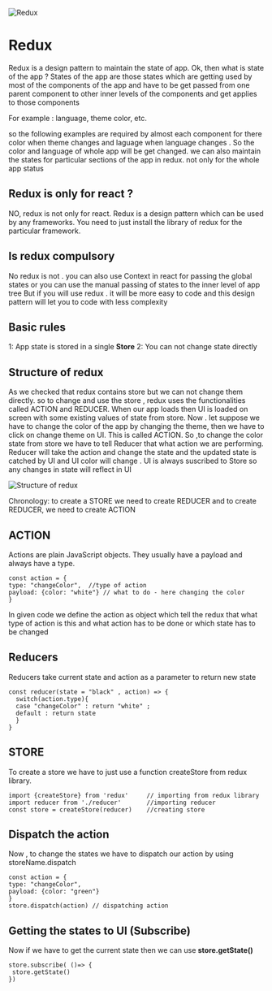 ![Redux](https://actyv-bootcamp.s3.ap-south-1.amazonaws.com/banners/redux.jpg)
# Redux

Redux is a design pattern to maintain the state of app.
Ok, then what is state of the app ? States of the app are those states which are getting used by most of the components of the app  and have to be get passed from one parent component to other inner levels of the components and get applies to those components

For example  : language, theme color, etc.

so the following examples are required by almost each component for there color when theme changes and laguage when language changes . So the color and language of whole app will be get changed. 
we can also maintain the states for particular sections of the app in redux. not only for the whole app status


## Redux is only for react ? 

NO, redux is not only for react. Redux is a design pattern which can be used by any frameworks.
You need to just install the library of redux for the particular framework.
 

## Is redux compulsory

No redux is not . you can also use Context in react for passing the global  states or you can use the manual passing of states to the inner level of app tree
But if you will use redux . it will be more easy to code and this design pattern will let you to code with less complexity

## Basic rules

1: App state is stored in a single **Store**
2: You can not change state directly 

## Structure of redux

As we checked that redux contains store but we can not change them directly. so to change and use the store , redux uses the functionalities called ACTION and REDUCER.
When our app loads then UI is loaded on screen with some existing values of state from store.
Now . let suppose we have to change the color of the app by changing the theme, then we have to click on change theme on UI. This is called ACTION. So ,to change the color state from store we have to tell Reducer that what action we are performing. Reducer will take the action and change the state and the updated state is catched by UI and UI color will change .
UI is always suscribed to Store so any changes in state will reflect in UI

 

![Structure of redux](https://miro.medium.com/max/1838/1*EdiFUfbTNmk_IxFDNqokqg.png)

Chronology: to create a STORE we need to create REDUCER and to create REDUCER, we need to create ACTION

## ACTION 
Actions are plain JavaScript objects. They usually have a payload and always have a type.

    const action = {
    type: "changeColor",  //type of action
    payload: {color: "white"} // what to do - here changing the color
    }

In given code we define the action as object which tell the redux that what type of action is this and what action has to be done or which state has to be changed

## Reducers
Reducers take current state and action as a parameter to return new state

    const reducer(state = "black" , action) => {
      switch(action.type){
      case "changeColor" : return "white" ;
      default : return state
      }
    }

## STORE
To create a store we have to just use a function createStore from redux library.

    import {createStore} from 'redux'     // importing from redux library
    import reducer from './reducer'       //importing reducer
    const store = createStore(reducer)    //creating store

## Dispatch the action
Now , to change the states we have to dispatch our action by using storeName.dispatch

    const action = {
    type: "changeColor",  
    payload: {color: "green"} 
    } 
    store.dispatch(action) // dispatching action
    
## Getting the states to UI (Subscribe)

Now if we have to get the current state then we can use **store.getState()**

    store.subscribe( ()=> {
     store.getState()
    })







